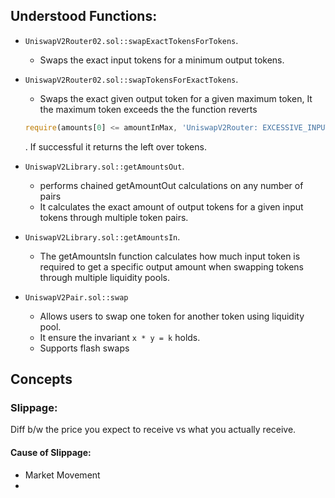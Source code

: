 

## Understood Functions:
- `UniswapV2Router02.sol::swapExactTokensForTokens`.

    - Swaps the exact input tokens for a minimum output tokens.

- `UniswapV2Router02.sol::swapTokensForExactTokens`.

    - Swaps the exact given output token for a given maximum token, It the maximum token exceeds the the function reverts
     ```javascript
     require(amounts[0] <= amountInMax, 'UniswapV2Router: EXCESSIVE_INPUT_AMOUNT');
     ```
     . If successful it returns the left over tokens.

- `UniswapV2Library.sol::getAmountsOut`.
    -  performs chained getAmountOut calculations on any number of pairs
    - It calculates the exact amount of output tokens for a given input tokens through multiple token pairs.

- `UniswapV2Library.sol::getAmountsIn`.
    - The getAmountsIn function calculates how much input token is required to get a specific output amount when swapping tokens through multiple liquidity pools.

- `UniswapV2Pair.sol::swap`
    - Allows users to swap one token for another token using liquidity pool.
    - It ensure the invariant `x * y = k` holds.
    - Supports flash swaps


## Concepts

### Slippage:
Diff b/w the price you expect to receive vs what you actually receive.

#### Cause of Slippage:
- Market Movement
- 

